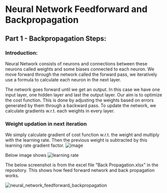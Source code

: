 # Neural Network Feedforward and Backpropagation

## Part 1 - Backpropagation Steps:

### Introduction:
Neural Network consists of neurons and connections between these neurons called weights and some biases connected to each neuron.
We move forward through the network called the forward pass, we iteratively use a formula to calculate each neuron in the next layer.

The network goes forward until we get an output. In this case we have one input layer, one hidden layer and last the output layer.
Our aim is to optimize the cost function. This is done by adjusting the weights based on errors generated by them through a backward pass.
To update the network, we calculate gradients w.r.t. each weights in every layer.

### Weight updation in next iteration
We simply calculate gradient of cost function w.r.t. the weight and multiply with the learning rate. Then the previous weight is subtracted by this learning rate gradient factor.
![image](https://user-images.githubusercontent.com/65554220/119844436-0d6f6a00-bf26-11eb-9fad-986fccb1099e.png)

Below image shows 
![learning rate](https://user-images.githubusercontent.com/65554220/119846043-6a1f5480-bf27-11eb-8487-4cf95a00d3d8.JPG)

The below screenshot is from the excel file "Back Propagation.xlsx" in the repository.
This shows how feed forward network and back propagation works.

![neural_network_feedforward_backpropagation](https://user-images.githubusercontent.com/65554220/119373201-cb4fe980-bcd5-11eb-82a4-01ef1e6cc6d0.JPG)

